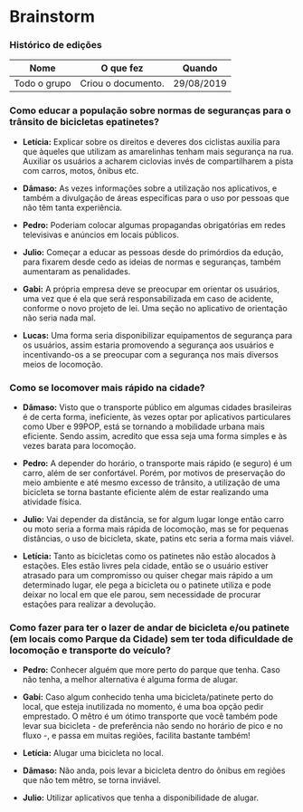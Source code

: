 # Brainstorm

### Histórico de edições
| Nome|O que fez|Quando|
|-----|---------|------|
| Todo o grupo | Criou o documento. | 29/08/2019 |


### Como educar a população sobre normas de seguranças para o trânsito de bicicletas epatinetes? 

- <b>Letícia:</b> Explicar sobre os direitos e deveres dos ciclistas auxilia para que àqueles que utilizam as amarelinhas tenham mais segurança na rua. Auxiliar os usuários a acharem ciclovias invés de compartilharem a pista com carros, motos, ônibus etc.

- <b>Dâmaso:</b> As vezes informações sobre a utilização nos aplicativos, e também a divulgação de áreas especificas para o uso por pessoas que não têm tanta experiência.

- <b>Pedro:</b> Poderiam colocar algumas propagandas obrigatórias em redes televisivas e anúncios em locais públicos.

- <b>Julio:</b> Começar a educar as pessoas desde do primórdios da edução, para fixarem desde cedo as ideias de normas e seguranças, também aumentaram as penalidades.

- <b>Gabi:</b> A própria empresa deve se preocupar em orientar os usuários, uma vez que é ela que será responsabilizada em caso de acidente, conforme o novo projeto de lei. Uma seção no aplicativo de orientação não seria nada mal.

- <b>Lucas:</b> Uma forma seria disponibilizar equipamentos de segurança para os usuários, assim estaria promovendo a segurança aos usuários e incentivando-os a se preocupar com a segurança nos mais diversos meios de locomoção.

### Como se locomover mais rápido na cidade?

- <b>Dâmaso:</b> Visto que o transporte público em algumas cidades brasileiras é de certa forma, ineficiente, às vezes optar por aplicativos particulares como Uber e 99POP, está se tornando a mobilidade urbana mais eficiente. Sendo assim, acredito que essa seja uma forma simples e às vezes barata para locomoção.  

- <b>Pedro:</b> A depender do horário, o transporte mais rápido (e seguro) é um carro, além de ser confortável. Porém, por motivos de preservação do meio ambiente e até mesmo excesso de trânsito, a utilização de uma bicicleta se torna bastante eficiente além de estar realizando uma atividade física.

- <b>Julio:</b> Vai depender da distância, se for algum lugar longe então carro ou moto seria a forma mais rápida de locomoção, mas se for pequenas distâncias, o uso de bicicleta, skate, patins etc seria a forma mais viável.

- <b>Letícia:</b> Tanto as bicicletas como os patinetes não estão alocados à estações. Eles estão livres pela cidade, então se o usuário estiver atrasado para um compromisso ou quiser chegar mais rápido a um determinado lugar, ele pega a bicicleta ou o patinete utiliza e pode deixar no local em que ele parou, sem necessidade de procurar estações para realizar a devolução. 

### Como fazer para ter o lazer de andar de bicicleta e/ou patinete (em locais como Parque da Cidade) sem ter toda dificuldade de locomoção e transporte do veículo? 

- <b>Pedro:</b> Conhecer alguém que more perto do parque que tenha. Caso não tenha, a melhor alternativa é alguma forma de alugar.

- <b>Gabi:</b> Caso algum conhecido tenha uma bicicleta/patinete perto do local, que esteja inutilizada no momento, é uma boa opção pedir emprestado. O mêtro é um ótimo transporte que você também pode levar sua bicicleta - de preferência não sendo no horário de pico e no fluxo -, e passa em muitas regiões, facilita bastante também! 

- <b>Letícia:</b> Alugar uma bicicleta no local. 

- <b>Dâmaso:</b> Não anda, pois levar a bicicleta dentro do ônibus em regiões que não tem mêtro, se torna inviável.

- <b>Julio:</b> Utilizar aplicativos que tenha a disponibilidade de alugar.